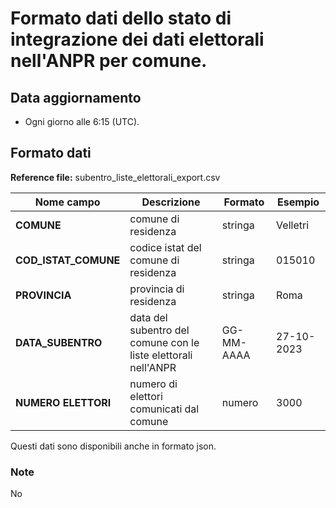 # Formato dati dello stato di integrazione dei dati elettorali nell'ANPR per comune.

## Data aggiornamento
- Ogni giorno alle 6:15 (UTC). 

## Formato dati

**Reference file:** subentro_liste_elettorali_export.csv<br>

| Nome campo                  | Descrizione                       | Formato                       | Esempio             |
|-----------------------------|-----------------------------------|-------------------------------|---------------------|
| **COMUNE**       | comune di residenza| stringa             | Velletri             |
| **COD_ISTAT_COMUNE**  | codice istat del comune di residenza| stringa             | 015010             |
| **PROVINCIA**      | provincia di residenza|   stringa | Roma               |
| **DATA_SUBENTRO**      | data del subentro del comune con le liste elettorali nell'ANPR| GG-MM-AAAA             | 27-10-2023             |
| **NUMERO ELETTORI**      | numero di elettori comunicati dal comune| numero             | 3000             |

Questi dati sono disponibili anche in formato json.

### Note
No
